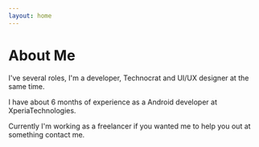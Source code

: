 ```yaml
---
layout: home
---
```

# About Me


I've several roles, I'm a developer, Technocrat and UI/UX designer at the same time. 

I have about 6 months  of experience as a Android developer at XperiaTechnologies.

Currently I'm working as a freelancer if you wanted me to help you out at something contact me.
